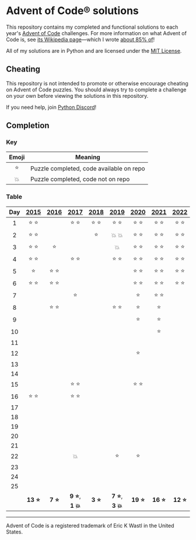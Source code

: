 # Advent of Code® solutions

This repository contains my completed and functional solutions to each
year's [Advent of Code](https://adventofcode.com/) challenges. For more information on
what Advent of Code is,
see [its Wikipedia page](https://en.wikipedia.org/wiki/Advent_of_Code)—which I
wrote [about 85% of](https://xtools.wmcloud.org/authorship/en.wikipedia.org/Advent_of_Code)!

All of my solutions are in Python and are licensed under the [MIT License](LICENSE).

## Cheating

This repository is not intended to promote or otherwise encourage cheating on Advent of
Code puzzles. You should always try to complete a challenge on your own before viewing
the solutions in this repository.

If you need help, join [Python Discord](https://discord.gg/python)!

## Completion

### Key

| Emoji  | Meaning                                  |
|:------:|------------------------------------------|
| :star: | Puzzle completed, code available on repo |
| :boom: | Puzzle completed, code not on repo       |

### Table

| Day |    [2015]     |    [2016]     |           [2017]           |    [2018]     |           [2019]           |    [2020]     |    [2021]     |    [2022]     |    [2023]     |    [2024]     |
|:---:|:-------------:|:-------------:|:--------------------------:|:-------------:|:--------------------------:|:-------------:|:-------------:|:-------------:|:-------------:|:-------------:|
|  1  | :star: :star: |               |       :star: :star:        | :star: :star: |       :star: :star:        | :star: :star: | :star: :star: | :star: :star: | :star: :star: | :star: :star: |
|  2  | :star: :star: |               |                            |    :star:     |       :boom: :boom:        | :star: :star: | :star: :star: | :star: :star: |               | :star: :star: |
|  3  | :star: :star: |    :star:     |                            |               |           :boom:           | :star: :star: | :star: :star: | :star: :star: |               |               |
|  4  | :star: :star: |               |       :star: :star:        |               |       :star: :star:        | :star: :star: | :star: :star: | :star: :star: |               |               |
|  5  |    :star:     | :star: :star: |                            |               |                            | :star: :star: | :star: :star: | :star: :star: |               |               |
|  6  | :star: :star: | :star: :star: |                            |               |                            | :star: :star: | :star: :star: | :star: :star: |               |               |
|  7  |               |               |           :star:           |               |                            |    :star:     | :star: :star: |               |               |               |
|  8  |               | :star: :star: |                            |               |       :star: :star:        |    :star:     |    :star:     |               |               |               |
|  9  |               |               |                            |               |                            |    :star:     |    :star:     |               |               |               |
| 10  |               |               |                            |               |                            |               |    :star:     |               |               |               |
| 11  |               |               |                            |               |                            |               |               |               |               |               |
| 12  |               |               |                            |               |                            |    :star:     |               |               |               |               |
| 13  |               |               |                            |               |                            |               |               |               |               |               |
| 14  |               |               |                            |               |                            |               |               |               |               |               |
| 15  |               |               |       :star: :star:        |               |                            | :star: :star: |               |               |               |               |
| 16  | :star: :star: |               |       :star: :star:        |               |                            |               |               |               |               |               |
| 17  |               |               |                            |               |                            |               |               |               |               |               |
| 18  |               |               |                            |               |                            |               |               |               |               |               |
| 19  |               |               |                            |               |                            |               |               |               |               |               |
| 20  |               |               |                            |               |                            |               |               |               |               |               |
| 21  |               |               |                            |               |                            |               |               |               |               |               |
| 22  |               |               |           :boom:           |               |           :star:           |    :star:     |               |               |               |               |
| 23  |               |               |                            |               |                            |               |               |               |               |               |
| 24  |               |               |                            |               |                            |               |               |               |               |               |
| 25  |               |               |                            |               |                            |               |               |               |               |               |
|     | **13 :star:** | **7 :star:**  | **9 :star:**, **1 :boom:** | **3 :star:**  | **7 :star:**, **3 :boom:** | **19 :star:** | **16 :star:** | **12 :star:** | **2 :star:**  | **4 :star:**  |

---

Advent of Code is a registered trademark of Eric K Wastl in the United States.

[2015]: https://adventofcode.com/2015

[2016]: https://adventofcode.com/2016

[2017]: https://adventofcode.com/2017

[2018]: https://adventofcode.com/2018

[2019]: https://adventofcode.com/2019

[2020]: https://adventofcode.com/2020

[2021]: https://adventofcode.com/2021

[2022]: https://adventofcode.com/2022

[2023]: https://adventofcode.com/2023

[2024]: https://adventofcode.com/2024
